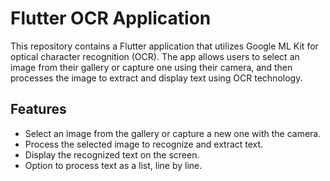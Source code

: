 # Flutter OCR Application
This repository contains a Flutter application that utilizes Google ML Kit for optical character recognition (OCR). The app allows users to select an image from their gallery or capture one using their camera, and then processes the image to extract and display text using OCR technology.

## Features
- Select an image from the gallery or capture a new one with the camera.
- Process the selected image to recognize and extract text.
- Display the recognized text on the screen.
- Option to process text as a list, line by line.
